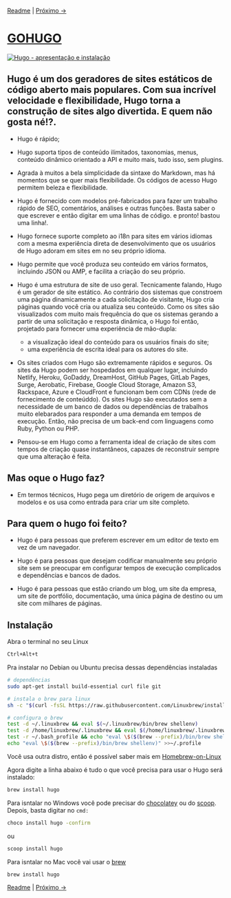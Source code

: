 [Readme](./README.md "README") | [Próximo ->](./comandos-basicos-theme-conteudo.md "Comandos básicos, theme e conteúdo")

# [GOHUGO](https://gohugo.io)

[![Hugo - apresentação e instalação](http://i3.ytimg.com/vi/opniOry4hOM/maxresdefault.jpg
)](https://www.youtube.com/watch?v=opniOry4hOM)

## Hugo é um dos geradores de sites estáticos de código aberto mais populares. Com sua incrível velocidade e flexibilidade, Hugo torna a construção de sites algo divertida. E quem não gosta né!?.

- Hugo é rápido;

- Hugo suporta tipos de conteúdo ilimitados, taxonomias, menus, conteúdo dinâmico orientado a API e muito mais, tudo isso, sem plugins.

- Agrada à muitos a bela simplicidade da sintaxe do Markdown, mas há momentos que se quer mais flexibilidade. Os códigos de acesso Hugo permitem beleza e flexibilidade.

- Hugo é fornecido com modelos pré-fabricados para fazer um trabalho rápido de SEO, comentários, análises e outras funções. Basta saber o que escrever e então digitar em uma linhas de código. e pronto! bastou uma linha!.

- Hugo fornece suporte completo ao i18n para sites em vários idiomas com a mesma experiência direta de desenvolvimento que os usuários de Hugo adoram em sites em no seu próprio idioma.

- Hugo permite que você produza seu conteúdo em vários formatos, incluindo JSON ou AMP, e facilita a criação do seu próprio.

- Hugo é uma estrutura de site de uso geral. Tecnicamente falando, Hugo é um gerador de site estático. Ao contrário dos sistemas que constroem uma página dinamicamente a cada solicitação de visitante, Hugo cria páginas quando você cria ou atualiza seu conteúdo. Como os sites são visualizados com muito mais frequência do que os sistemas gerando a partir de uma solicitação e resposta dinâmica, o Hugo foi então, projetado para fornecer uma experiência de mão-dupla:
   
    - a visualização ideal do conteúdo para os usuários finais do site;
    - uma experiência de escrita ideal para os autores do site.

- Os sites criados com Hugo são extremamente rápidos e seguros. Os sites da Hugo podem ser hospedados em qualquer lugar, incluindo Netlify, Heroku, GoDaddy, DreamHost, GitHub Pages, GitLab Pages, Surge, Aerobatic, Firebase, Google Cloud Storage, Amazon S3, Rackspace, Azure e CloudFront e funcionam bem com CDNs (rede de fornecimento de conteúddo). Os sites Hugo são executados sem a necessidade de um banco de dados ou dependências de trabalhos muito elebarados para responder a uma demanda em tempos de execução. Então, não precisa de um back-end com linguagens como Ruby, Python ou PHP.

- Pensou-se em Hugo como a ferramenta ideal de criação de sites com tempos de criação quase instantâneos, capazes de reconstruir sempre que uma alteração é feita.

## Mas oque o Hugo faz?

- Em termos técnicos, Hugo pega um diretório de origem de arquivos e modelos e os usa como entrada para criar um site completo.

## Para quem o hugo foi feito?

- Hugo é para pessoas que preferem escrever em um editor de texto em vez de um navegador.

- Hugo é para pessoas que desejam codificar manualmente seu próprio site sem se preocupar em configurar tempos de execução complicados e dependências e bancos de dados.

- Hugo é para pessoas que estão criando um blog, um site da empresa, um site de portfólio, documentação, uma única página de destino ou um site com milhares de páginas.

## Instalação

Abra o terminal no seu Linux 

```bash
Ctrl+Alt+t
```

Pra instalar no Debian ou Ubuntu precisa dessas dependências instaladas

```bash
# dependências
sudo apt-get install build-essential curl file git

# instala o brew para linux
sh -c "$(curl -fsSL https://raw.githubusercontent.com/Linuxbrew/install/master/install.sh)"

# configura o brew
test -d ~/.linuxbrew && eval $(~/.linuxbrew/bin/brew shellenv)
test -d /home/linuxbrew/.linuxbrew && eval $(/home/linuxbrew/.linuxbrew/bin/brew shellenv)
test -r ~/.bash_profile && echo "eval \$($(brew --prefix)/bin/brew shellenv)" >>~/.bash_profile
echo "eval \$($(brew --prefix)/bin/brew shellenv)" >>~/.profile
```

Você usa outra distro, então é possível saber mais em [Homebrew-on-Linux](https://docs.brew.sh/Homebrew-on-Linux)

Agora digite a linha abaixo é tudo o que você precisa para usar o Hugo será instalado:

```bash
brew install hugo
```

Para isntalar no Windows você pode precisar do [chocolatey](https://chocolatey.org/) ou do [scoop](https://scoop.sh/). Depois, basta digitar no ```cmd:```

```bat
choco install hugo -confirm
```

ou

```bat
scoop install hugo
```

Para isntalar no Mac você vai usar o [brew](https://brew.sh/)

```sh
brew install hugo
```

[Readme](./README.md "README") | [Próximo ->](./comandos-basicos-theme-conteudo.md "Comandos básicos, theme e conteúdo")